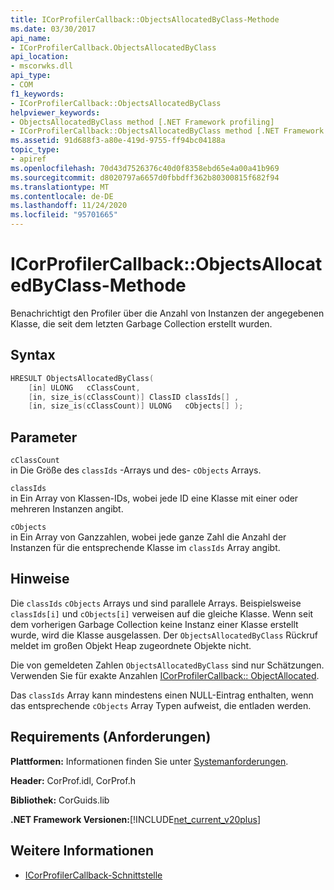 ```yaml
---
title: ICorProfilerCallback::ObjectsAllocatedByClass-Methode
ms.date: 03/30/2017
api_name:
- ICorProfilerCallback.ObjectsAllocatedByClass
api_location:
- mscorwks.dll
api_type:
- COM
f1_keywords:
- ICorProfilerCallback::ObjectsAllocatedByClass
helpviewer_keywords:
- ObjectsAllocatedByClass method [.NET Framework profiling]
- ICorProfilerCallback::ObjectsAllocatedByClass method [.NET Framework profiling]
ms.assetid: 91d688f3-a80e-419d-9755-ff94bc04188a
topic_type:
- apiref
ms.openlocfilehash: 70d43d7526376c40d0f8358ebd65e4a00a41b969
ms.sourcegitcommit: d8020797a6657d0fbbdff362b80300815f682f94
ms.translationtype: MT
ms.contentlocale: de-DE
ms.lasthandoff: 11/24/2020
ms.locfileid: "95701665"
---
```

# <a name="icorprofilercallbackobjectsallocatedbyclass-method"></a>ICorProfilerCallback::ObjectsAllocatedByClass-Methode

Benachrichtigt den Profiler über die Anzahl von Instanzen der angegebenen Klasse, die seit dem letzten Garbage Collection erstellt wurden.  
  
## <a name="syntax"></a>Syntax  
  
```cpp  
HRESULT ObjectsAllocatedByClass(  
    [in] ULONG   cClassCount,  
    [in, size_is(cClassCount)] ClassID classIds[] ,  
    [in, size_is(cClassCount)] ULONG   cObjects[] );  
```  
  
## <a name="parameters"></a>Parameter  

 `cClassCount`  
 in Die Größe des `classIds` -Arrays und des- `cObjects` Arrays.  
  
 `classIds`  
 in Ein Array von Klassen-IDs, wobei jede ID eine Klasse mit einer oder mehreren Instanzen angibt.  
  
 `cObjects`  
 in Ein Array von Ganzzahlen, wobei jede ganze Zahl die Anzahl der Instanzen für die entsprechende Klasse im `classIds` Array angibt.  
  
## <a name="remarks"></a>Hinweise  

 Die `classIds` `cObjects` Arrays und sind parallele Arrays. Beispielsweise `classIds[i]` und `cObjects[i]` verweisen auf die gleiche Klasse. Wenn seit dem vorherigen Garbage Collection keine Instanz einer Klasse erstellt wurde, wird die Klasse ausgelassen. Der `ObjectsAllocatedByClass` Rückruf meldet im großen Objekt Heap zugeordnete Objekte nicht.  
  
 Die von gemeldeten Zahlen `ObjectsAllocatedByClass` sind nur Schätzungen. Verwenden Sie für exakte Anzahlen [ICorProfilerCallback:: ObjectAllocated](icorprofilercallback-objectallocated-method.md).  
  
 Das `classIds` Array kann mindestens einen NULL-Eintrag enthalten, wenn das entsprechende `cObjects` Array Typen aufweist, die entladen werden.  
  
## <a name="requirements"></a>Requirements (Anforderungen)  

 **Plattformen:** Informationen finden Sie unter [Systemanforderungen](../../get-started/system-requirements.md).  
  
 **Header:** CorProf.idl, CorProf.h  
  
 **Bibliothek:** CorGuids.lib  
  
 **.NET Framework Versionen:**[!INCLUDE[net_current_v20plus](../../../../includes/net-current-v20plus-md.md)]  
  
## <a name="see-also"></a>Weitere Informationen

- [ICorProfilerCallback-Schnittstelle](icorprofilercallback-interface.md)

